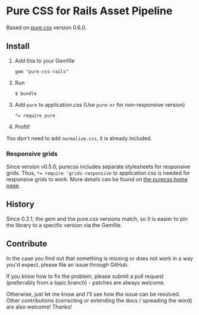 # Pure CSS for Rails Asset Pipeline

Based on [pure.css](http://purecss.io/) version 0.6.0.

## Install

1. Add this to your Gemfile

    `gem "pure-css-rails"`

2. Run

    `$ bundle`

3. Add `pure` to application.css (Use `pure-nr` for non-responsive version)


    `*= require pure`

4. Profit!

You don't need to add `normalize.css`, it is already included.

### Responsive grids

Since version v0.5.0, purecss includes separate stylesheets for responsive
grids.  Thus, `*= require 'grids-responsive` to application.css is needed for
responsive grids to work. More details can be found on [the purecss home
page](http://purecss.io/grids/).

## History

Since 0.2.1, the gem and the pure.css versions match, so it is easier to pin
the library to a specific version via the Gemfile.

## Contribute

In the case you find out that something is missing or does not work in a way
you'd expect, please file an issue through GitHub.

If you know how to fix the problem, please submit a pull request (preferrably
from a topic branch) - patches are always welcome.

Otherwise, just let me know and I'll see how the issue can be resolved. Other
contributions (correcting or extending the docs / spreading the word) are also
welcome! Thanks!
